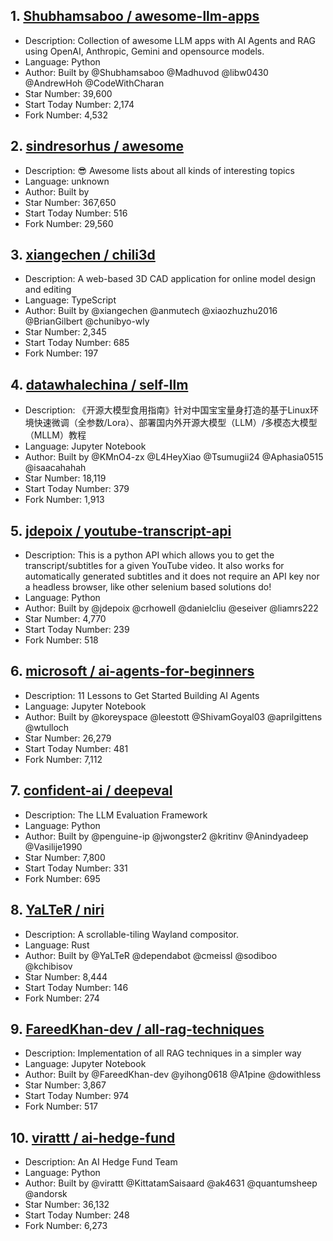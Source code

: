 ## 1. [Shubhamsaboo / awesome-llm-apps](https://github.com/Shubhamsaboo/awesome-llm-apps)
- Description: Collection of awesome LLM apps with AI Agents and RAG using OpenAI, Anthropic, Gemini and opensource models.
- Language: Python
- Author: Built by @Shubhamsaboo @Madhuvod @libw0430 @AndrewHoh @CodeWithCharan
- Star Number: 39,600
- Start Today Number: 2,174
- Fork Number: 4,532

## 2. [sindresorhus / awesome](https://github.com/sindresorhus/awesome)
- Description: 😎 Awesome lists about all kinds of interesting topics
- Language: unknown
- Author: Built by 
- Star Number: 367,650
- Start Today Number: 516
- Fork Number: 29,560

## 3. [xiangechen / chili3d](https://github.com/xiangechen/chili3d)
- Description: A web-based 3D CAD application for online model design and editing
- Language: TypeScript
- Author: Built by @xiangechen @anmutech @xiaozhuzhu2016 @BrianGilbert @chunibyo-wly
- Star Number: 2,345
- Start Today Number: 685
- Fork Number: 197

## 4. [datawhalechina / self-llm](https://github.com/datawhalechina/self-llm)
- Description: 《开源大模型食用指南》针对中国宝宝量身打造的基于Linux环境快速微调（全参数/Lora）、部署国内外开源大模型（LLM）/多模态大模型（MLLM）教程
- Language: Jupyter Notebook
- Author: Built by @KMnO4-zx @L4HeyXiao @Tsumugii24 @Aphasia0515 @isaacahahah
- Star Number: 18,119
- Start Today Number: 379
- Fork Number: 1,913

## 5. [jdepoix / youtube-transcript-api](https://github.com/jdepoix/youtube-transcript-api)
- Description: This is a python API which allows you to get the transcript/subtitles for a given YouTube video. It also works for automatically generated subtitles and it does not require an API key nor a headless browser, like other selenium based solutions do!
- Language: Python
- Author: Built by @jdepoix @crhowell @danielcliu @eseiver @liamrs222
- Star Number: 4,770
- Start Today Number: 239
- Fork Number: 518

## 6. [microsoft / ai-agents-for-beginners](https://github.com/microsoft/ai-agents-for-beginners)
- Description: 11 Lessons to Get Started Building AI Agents
- Language: Jupyter Notebook
- Author: Built by @koreyspace @leestott @ShivamGoyal03 @aprilgittens @wtulloch
- Star Number: 26,279
- Start Today Number: 481
- Fork Number: 7,112

## 7. [confident-ai / deepeval](https://github.com/confident-ai/deepeval)
- Description: The LLM Evaluation Framework
- Language: Python
- Author: Built by @penguine-ip @jwongster2 @kritinv @Anindyadeep @Vasilije1990
- Star Number: 7,800
- Start Today Number: 331
- Fork Number: 695

## 8. [YaLTeR / niri](https://github.com/YaLTeR/niri)
- Description: A scrollable-tiling Wayland compositor.
- Language: Rust
- Author: Built by @YaLTeR @dependabot @cmeissl @sodiboo @kchibisov
- Star Number: 8,444
- Start Today Number: 146
- Fork Number: 274

## 9. [FareedKhan-dev / all-rag-techniques](https://github.com/FareedKhan-dev/all-rag-techniques)
- Description: Implementation of all RAG techniques in a simpler way
- Language: Jupyter Notebook
- Author: Built by @FareedKhan-dev @yihong0618 @A1pine @dowithless
- Star Number: 3,867
- Start Today Number: 974
- Fork Number: 517

## 10. [virattt / ai-hedge-fund](https://github.com/virattt/ai-hedge-fund)
- Description: An AI Hedge Fund Team
- Language: Python
- Author: Built by @virattt @KittatamSaisaard @ak4631 @quantumsheep @andorsk
- Star Number: 36,132
- Start Today Number: 248
- Fork Number: 6,273
